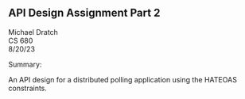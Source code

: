 ## API Design Assignment Part 2

Michael Dratch \
CS 680 \
8/20/23

Summary:

An API design for a distributed polling application using the HATEOAS constraints.
